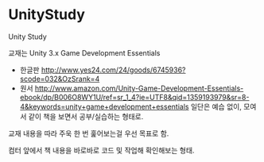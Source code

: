 UnityStudy
==========

Unity Study

교재는 Unity 3.x Game Development Essentials
 * 한글판 http://www.yes24.com/24/goods/6745936?scode=032&OzSrank=4
 * 원서 http://www.amazon.com/Unity-Game-Development-Essentials-ebook/dp/B006O8WY1U/ref=sr_1_4?ie=UTF8&qid=1359193979&sr=8-4&keywords=unity+game+development+essentials
일단은 예습 없이, 모여서 같이 책을 보면서 공부/실습하는 형태로.

교재 내용을 따라 주욱 한 번 훑어보는걸 우선 목표로 함.

컴터 앞에서 책 내용을 바로바로 코드 및 작업해 확인해보는 형태.
